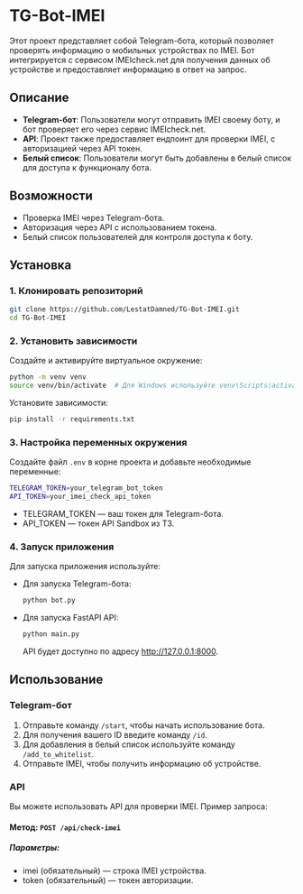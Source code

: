 # TG-Bot-IMEI

Этот проект представляет собой Telegram-бота, который позволяет проверять информацию о мобильных устройствах по IMEI.
Бот интегрируется с сервисом IMEIcheck.net для получения данных об устройстве и предоставляет информацию
в ответ на запрос.

## Описание

- **Telegram-бот**: Пользователи могут отправить IMEI своему боту, и бот проверяет его через сервис IMEIcheck.net.
- **API**: Проект также предоставляет ендпоинт для проверки IMEI, с авторизацией через API токен.
- **Белый список**: Пользователи могут быть добавлены в белый список для доступа к функционалу бота.

## Возможности

- Проверка IMEI через Telegram-бота.
- Авторизация через API с использованием токена.
- Белый список пользователей для контроля доступа к боту.

## Установка

### 1. Клонировать репозиторий

```bash
git clone https://github.com/LestatDamned/TG-Bot-IMEI.git
cd TG-Bot-IMEI
```
### 2. Установить зависимости

Создайте и активируйте виртуальное окружение:
```bash
python -m venv venv
source venv/bin/activate  # Для Windows используйте venv\Scripts\activate
```
Установите зависимости:
```bash
pip install -r requirements.txt
```
### 3. Настройка переменных окружения

Создайте файл `.env` в корне проекта и добавьте необходимые переменные:

```bash
TELEGRAM_TOKEN=your_telegram_bot_token
API_TOKEN=your_imei_check_api_token
```

- TELEGRAM_TOKEN — ваш токен для Telegram-бота.
- API_TOKEN — токен API Sandbox из ТЗ.

### 4. Запуск приложения

Для запуска приложения используйте:

- Для запуска Telegram-бота:
    ```bash
    python bot.py
    ```

- Для запуска FastAPI API:

    ```bash
    python main.py
    ```
    API будет доступно по адресу http://127.0.0.1:8000.

## Использование
### Telegram-бот

1. Отправьте команду `/start`, чтобы начать использование бота.
2. Для получения вашего ID введите команду `/id`.
3. Для добавления в белый список используйте команду `/add_to_whitelist`.
4. Отправьте IMEI, чтобы получить информацию об устройстве.

### API

Вы можете использовать API для проверки IMEI. Пример запроса:
#### Метод: `POST /api/check-imei`

##### Параметры:

- imei (обязательный) — строка IMEI устройства.
- token (обязательный) — токен авторизации.
